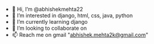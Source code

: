 - 👋 Hi, I’m @abhishekmehta22
- 👀 I’m interested in django, html, css, java, python
- 🌱 I’m currently learning django
- 💞️ I’m looking to collaborate on 
- 📫 Reach me on gmail "abhishek.mehta2k@gmail.com"

<!---
abhishekmehta22/abhishekmehta22 is a ✨ special ✨ repository because its `README.md` (this file) appears on your GitHub profile.
You can click the Preview link to take a look at your changes.
--->
